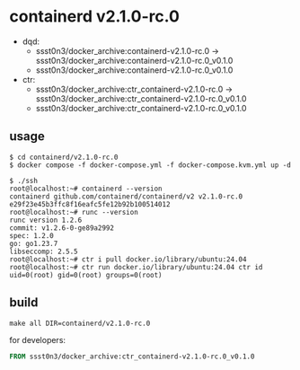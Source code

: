 # containerd v2.1.0-rc.0

* dqd: 
    * ssst0n3/docker_archive:containerd-v2.1.0-rc.0 -> ssst0n3/docker_archive:containerd-v2.1.0-rc.0_v0.1.0
    * ssst0n3/docker_archive:containerd-v2.1.0-rc.0_v0.1.0
* ctr:
    * ssst0n3/docker_archive:ctr_containerd-v2.1.0-rc.0 -> ssst0n3/docker_archive:ctr_containerd-v2.1.0-rc.0_v0.1.0
    * ssst0n3/docker_archive:ctr_containerd-v2.1.0-rc.0_v0.1.0

## usage

```shell
$ cd containerd/v2.1.0-rc.0
$ docker compose -f docker-compose.yml -f docker-compose.kvm.yml up -d
```

```shell
$ ./ssh
root@localhost:~# containerd --version
containerd github.com/containerd/containerd/v2 v2.1.0-rc.0 e29f23e45b3ffc8f16eafc5fe12b92b100514012
root@localhost:~# runc --version
runc version 1.2.6
commit: v1.2.6-0-ge89a2992
spec: 1.2.0
go: go1.23.7
libseccomp: 2.5.5
root@localhost:~# ctr i pull docker.io/library/ubuntu:24.04
root@localhost:~# ctr run docker.io/library/ubuntu:24.04 ctr id
uid=0(root) gid=0(root) groups=0(root)
```

## build

```shell
make all DIR=containerd/v2.1.0-rc.0
```

for developers:

```dockerfile
FROM ssst0n3/docker_archive:ctr_containerd-v2.1.0-rc.0_v0.1.0
```
